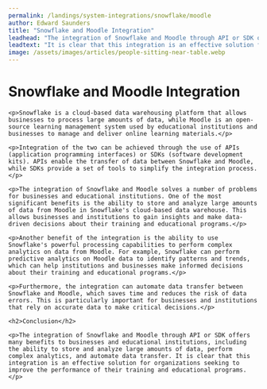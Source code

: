 ```yaml
---
permalink: /landings/system-integrations/snowflake/moodle
author: Edward Saunders
title: "Snowflake and Moodle Integration"
leadhead: "The integration of Snowflake and Moodle through API or SDK offers many benefits to businesses and educational institutions, including the ability to store and analyze large amounts of data, perform complex analytics, and automate data transfer"
leadtext: "It is clear that this integration is an effective solution for organizations seeking to improve the performance of their training and educational programs."
image: /assets/images/articles/people-sitting-near-table.webp
---
```

<div class="arttext">	<h1>Snowflake and Moodle Integration</h1>

	<p>Snowflake is a cloud-based data warehousing platform that allows businesses to process large amounts of data, while Moodle is an open-source learning management system used by educational institutions and businesses to manage and deliver online learning materials.</p>

	<p>Integration of the two can be achieved through the use of APIs (application programming interfaces) or SDKs (software development kits). APIs enable the transfer of data between Snowflake and Moodle, while SDKs provide a set of tools to simplify the integration process.</p>

	<p>The integration of Snowflake and Moodle solves a number of problems for businesses and educational institutions. One of the most significant benefits is the ability to store and analyze large amounts of data from Moodle in Snowflake's cloud-based data warehouse. This allows businesses and institutions to gain insights and make data-driven decisions about their training and educational programs.</p>

	<p>Another benefit of the integration is the ability to use Snowflake's powerful processing capabilities to perform complex analytics on data from Moodle. For example, Snowflake can perform predictive analytics on Moodle data to identify patterns and trends, which can help institutions and businesses make informed decisions about their training and educational programs.</p>

	<p>Furthermore, the integration can automate data transfer between Snowflake and Moodle, which saves time and reduces the risk of data errors. This is particularly important for businesses and institutions that rely on accurate data to make critical decisions.</p>

	<h2>Conclusion</h2>

	<p>The integration of Snowflake and Moodle through API or SDK offers many benefits to businesses and educational institutions, including the ability to store and analyze large amounts of data, perform complex analytics, and automate data transfer. It is clear that this integration is an effective solution for organizations seeking to improve the performance of their training and educational programs.</p>
	
</div>